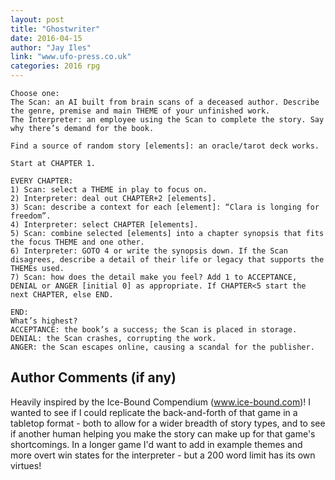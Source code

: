```yaml
---
layout: post
title: "Ghostwriter"
date: 2016-04-15
author: "Jay Iles"
link: "www.ufo-press.co.uk"
categories: 2016 rpg
---
```

```
Choose one:
The Scan: an AI built from brain scans of a deceased author. Describe the genre, premise and main THEME of your unfinished work.
The Interpreter: an employee using the Scan to complete the story. Say why there’s demand for the book.

Find a source of random story [elements]: an oracle/tarot deck works.

Start at CHAPTER 1.

EVERY CHAPTER:
1) Scan: select a THEME in play to focus on.
2) Interpreter: deal out CHAPTER+2 [elements].
3) Scan: describe a context for each [element]: “Clara is longing for freedom”.
4) Interpreter: select CHAPTER [elements].
5) Scan: combine selected [elements] into a chapter synopsis that fits the focus THEME and one other.
6) Interpreter: GOTO 4 or write the synopsis down. If the Scan disagrees, describe a detail of their life or legacy that supports the THEMEs used.
7) Scan: how does the detail make you feel? Add 1 to ACCEPTANCE, DENIAL or ANGER [initial 0] as appropriate. If CHAPTER<5 start the next CHAPTER, else END.

END:
What’s highest?
ACCEPTANCE: the book’s a success; the Scan is placed in storage. 
DENIAL: the Scan crashes, corrupting the work.
ANGER: the Scan escapes online, causing a scandal for the publisher.
```
## Author Comments (if any)

Heavily inspired by the Ice-Bound Compendium (www.ice-bound.com)! I wanted to see if I could replicate the back-and-forth of that game in a tabletop format - both to allow for a wider breadth of story types, and to see if another human helping you make the story can make up for that game's shortcomings. In a longer game I'd want to add in example themes and more overt win states for the interpreter - but a 200 word limit has its own virtues!

